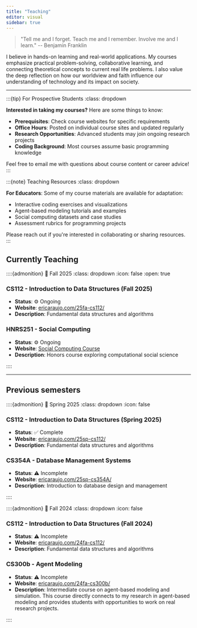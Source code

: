 ```yaml
---
title: "Teaching"
editor: visual
sidebar: true
---
```


> "Tell me and I forget. Teach me and I remember. Involve me and I learn." -- Benjamin Franklin


I believe in hands-on learning and real-world applications. My courses emphasize practical problem-solving, collaborative learning, and connecting theoretical concepts to current real life problems. I also value the deep reflection on how our worldview and faith influence our understanding of technology and its impact on society.

---

:::{tip} For Prospective Students
:class: dropdown

**Interested in taking my courses?** Here are some things to know:

- **Prerequisites**: Check course websites for specific requirements
- **Office Hours**: Posted on individual course sites and updated regularly  
- **Research Opportunities**: Advanced students may join ongoing research projects
- **Coding Background**: Most courses assume basic programming knowledge

Feel free to email me with questions about course content or career advice!
:::

:::{note} Teaching Resources
:class: dropdown

**For Educators**: Some of my course materials are available for adaptation:

- Interactive coding exercises and visualizations
- Agent-based modeling tutorials and examples
- Social computing datasets and case studies
- Assessment rubrics for programming projects

Please reach out if you're interested in collaborating or sharing resources.
:::

## Currently Teaching

::::{admonition} 🍂 Fall 2025
:class: dropdown
:icon: false
:open: true

### CS112 - Introduction to Data Structures (Fall 2025)

- **Status**: ⚙️ Ongoing
- **Website**: [ericaraujo.com/25fa-cs112/](https://ericaraujo.com/25fa-cs112/)
- **Description**: Fundamental data structures and algorithms

### HNRS251 - Social Computing

- **Status**: ⚙️ Ongoing
- **Website**: [Social Computing Course](https://ericaraujo.com/25fa-social-modeling/)
- **Description**: Honors course exploring computational social science

::::

---

## Previous semesters

::::{admonition} 🌸 Spring 2025
:class: dropdown
:icon: false

### CS112 - Introduction to Data Structures (Spring 2025)

- **Status**: ✅ Complete
- **Website**: [ericaraujo.com/25sp-cs112/](https://ericaraujo.com/25sp-cs112/)
- **Description**: Fundamental data structures and algorithms

### CS354A - Database Management Systems

- **Status**: ⚠️ Incomplete
- **Website**: [ericaraujo.com/25sp-cs354A/](https://ericaraujo.com/25sp-cs354A/)
- **Description**: Introduction to database design and management

::::

::::{admonition} 🍂 Fall 2024
:class: dropdown
:icon: false

### CS112 - Introduction to Data Structures (Fall 2024)

- **Status**: ⚠️ Incomplete
- **Website**: [ericaraujo.com/24fa-cs112/](https://ericaraujo.com/24fa-cs112/)
- **Description**: Fundamental data structures and algorithms

### CS300b - Agent Modeling

- **Status**: ⚠️ Incomplete
- **Website**: [ericaraujo.com/24fa-cs300b/](https://ericaraujo.com/24fa-cs300b/)
- **Description**: Intermediate course on agent-based modeling and simulation. This course directly connects to my research in agent-based modeling and provides students with opportunities to work on real research projects.

::::

